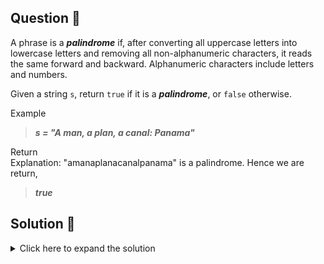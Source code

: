 ## Question 🤔
A phrase is a ***palindrome*** if, after converting all uppercase letters into lowercase letters
and removing all non-alphanumeric characters, it reads the same forward and backward.
Alphanumeric characters include letters and numbers.

Given a string `s`, return `true` if it is a ***palindrome***, or `false` otherwise.

Example<br>
>***s = "A man, a plan, a canal: Panama"***

Return<br>
Explanation: "amanaplanacanalpanama" is a palindrome. Hence we are return,
>***true***

## Solution 🙋
<details>
  <summary>Click here to expand the solution</summary>

This is an easy question and we can solve this by using two pointers. We are matching the left and 
right characters and if they are matching it is a palindrome.

*There is another two ways to check a palindrome (But we didn't show those algorithms)
1. Using two pointers as above but we are matching characters from middle to left/right. (Instead of left/right to middle)
2. Reverse the string first, and then match the two strings.
</details>

[//]: # (adding additional margin from bottom)
<br>
<br>
<br>
<br>


